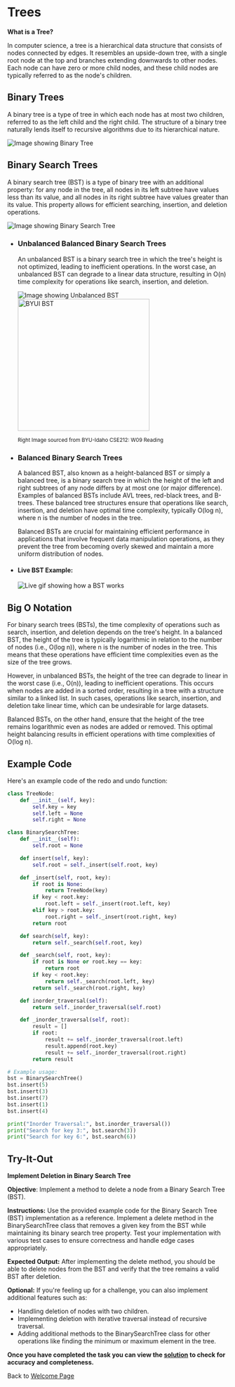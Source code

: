 # **Trees**

**What is a Tree?** 

In computer science, a tree is a hierarchical data structure that consists of nodes connected by edges. It resembles an upside-down tree, with a single root node at the top and branches extending downwards to other nodes. Each node can have zero or more child nodes, and these child nodes are typically referred to as the node's children.


## **Binary Trees**
A binary tree is a type of tree in which each node has at most two children, referred to as the left child and the right child. The structure of a binary tree naturally lends itself to recursive algorithms due to its hierarchical nature.


   ![ Image showing Binary Tree](https://github.com/TechMan21/DataStructureTutorial/blob/70fb22606883b0c9369970563621231d7b075701/BinaryTreeExColored.png "Binary Tree Example Example")

## **Binary Search Trees**

A binary search tree (BST) is a type of binary tree with an additional property: for any node in the tree, all nodes in its left subtree have values less than its value, and all nodes in its right subtree have values greater than its value. This property allows for efficient searching, insertion, and deletion operations.

  ![Image showing Binary Search Tree](https://github.com/TechMan21/DataStructureTutorial/blob/70fb22606883b0c9369970563621231d7b075701/BinarySearchTree.png "Binary Search Tree Example" )
  

- ### **Unbalanced Balanced Binary Search Trees**
   An unbalanced BST is a binary search tree in which the tree's height is not optimized, leading to inefficient operations. In the worst case, an unbalanced BST can degrade to a linear data structure, resulting in O(n) time complexity for operations like search, insertion, and deletion.

   ![Image showing Unbalanced BST](https://github.com/TechMan21/DataStructureTutorial/blob/70fb22606883b0c9369970563621231d7b075701/UnbalancedBSTEx.png "Unbalanced BST")
   <img src="https://github.com/TechMan21/DataStructureTutorial/blob/39cc9964bcbb17e38f59a6202b8674545dbac090/BYUI-unbalanced_bst.jpeg" alt="BYUI BST" width="300" height="300"/>

   <sup>Right Image sourced from BYU-Idaho CSE212: W09 Reading</sup>

   


- ### **Balanced Binary Search Trees**
   A balanced BST, also known as a height-balanced BST or simply a balanced tree, is a binary search tree in which the height of the left and right subtrees of any node differs by at most one (or major difference). Examples of balanced BSTs include AVL trees, red-black trees, and B-trees. These balanced tree structures ensure that operations like search, insertion, and deletion have optimal time complexity, typically O(log n), where n is the number of nodes in the tree.

   Balanced BSTs are crucial for maintaining efficient performance in applications that involve frequent data manipulation operations, as they prevent the tree from becoming overly skewed and maintain a more uniform distribution of nodes.

- #### Live BST Example:
  ![Live gif showing how a BST works](https://github.com/TechMan21/DataStructureTutorial/blob/70fb22606883b0c9369970563621231d7b075701/Binary_search_tree_example.gif "Live BST")

## Big O Notation
   For binary search trees (BSTs), the time complexity of operations such as search, insertion, and deletion depends on the tree's height. In a balanced BST, the height of the tree is typically logarithmic in relation to the number of nodes (i.e., O(log n)), where n is the number of nodes in the tree. This means that these operations have efficient time complexities even as the size of the tree grows.

   However, in unbalanced BSTs, the height of the tree can degrade to linear in the worst case (i.e., O(n)), leading to inefficient operations. This occurs when nodes are added in a sorted order, resulting in a tree with a structure similar to a linked list. In such cases, operations like search, insertion, and deletion take linear time, which can be undesirable for large datasets.

   Balanced BSTs, on the other hand, ensure that the height of the tree remains logarithmic even as nodes are added or removed. This optimal height balancing results in efficient operations with time complexities of O(log n).


## **Example Code**
Here's an example code of the redo and undo function:

```python
class TreeNode:
    def __init__(self, key):
        self.key = key
        self.left = None
        self.right = None

class BinarySearchTree:
    def __init__(self):
        self.root = None

    def insert(self, key):
        self.root = self._insert(self.root, key)

    def _insert(self, root, key):
        if root is None:
            return TreeNode(key)
        if key < root.key:
            root.left = self._insert(root.left, key)
        elif key > root.key:
            root.right = self._insert(root.right, key)
        return root

    def search(self, key):
        return self._search(self.root, key)

    def _search(self, root, key):
        if root is None or root.key == key:
            return root
        if key < root.key:
            return self._search(root.left, key)
        return self._search(root.right, key)

    def inorder_traversal(self):
        return self._inorder_traversal(self.root)

    def _inorder_traversal(self, root):
        result = []
        if root:
            result += self._inorder_traversal(root.left)
            result.append(root.key)
            result += self._inorder_traversal(root.right)
        return result

# Example usage:
bst = BinarySearchTree()
bst.insert(5)
bst.insert(3)
bst.insert(7)
bst.insert(1)
bst.insert(4)

print("Inorder Traversal:", bst.inorder_traversal())
print("Search for key 3:", bst.search(3))
print("Search for key 6:", bst.search(6))
```


## **Try-It-Out**

**Implement Deletion in Binary Search Tree**

**Objective**: Implement a method to delete a node from a Binary Search Tree (BST).

**Instructions:**
Use the provided example code for the Binary Search Tree (BST) implementation as a reference.
Implement a delete method in the BinarySearchTree class that removes a given key from the BST while maintaining its binary search tree property.
Test your implementation with various test cases to ensure correctness and handle edge cases appropriately.

**Expected Output:**
After implementing the delete method, you should be able to delete nodes from the BST and verify that the tree remains a valid BST after deletion.

**Optional:** If you're feeling up for a challenge, you can also implement additional features such as:
- Handling deletion of nodes with two children.
- Implementing deletion with iterative traversal instead of recursive traversal.
- Adding additional methods to the BinarySearchTree class for other operations like    finding the minimum or maximum element in the tree.


**Once you have completed the task you can view the [solution](6-treeSolution.md) to check for accuracy and completeness.**

Back to [Welcome Page](0-welcome.md)